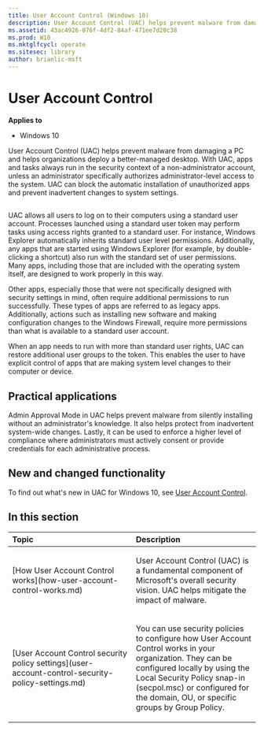 ```yaml
---
title: User Account Control (Windows 10)
description: User Account Control (UAC) helps prevent malware from damaging a PC and helps organizations deploy a better-managed desktop.
ms.assetid: 43ac4926-076f-4df2-84af-471ee7d20c38
ms.prod: W10
ms.mktglfcycl: operate
ms.sitesec: library
author: brianlic-msft
---
```


# User Account Control


**Applies to**

-   Windows 10

User Account Control (UAC) helps prevent malware from damaging a PC and helps organizations deploy a better-managed desktop. With UAC, apps and tasks always run in the security context of a non-administrator account, unless an administrator specifically authorizes administrator-level access to the system. UAC can block the automatic installation of unauthorized apps and prevent inadvertent changes to system settings.

## <a href="" id="bkmk-over"></a>


UAC allows all users to log on to their computers using a standard user account. Processes launched using a standard user token may perform tasks using access rights granted to a standard user. For instance, Windows Explorer automatically inherits standard user level permissions. Additionally, any apps that are started using Windows Explorer (for example, by double-clicking a shortcut) also run with the standard set of user permissions. Many apps, including those that are included with the operating system itself, are designed to work properly in this way.

Other apps, especially those that were not specifically designed with security settings in mind, often require additional permissions to run successfully. These types of apps are referred to as legacy apps. Additionally, actions such as installing new software and making configuration changes to the Windows Firewall, require more permissions than what is available to a standard user account.

When an app needs to run with more than standard user rights, UAC can restore additional user groups to the token. This enables the user to have explicit control of apps that are making system level changes to their computer or device.

## <a href="" id="bkmk-app"></a>Practical applications


Admin Approval Mode in UAC helps prevent malware from silently installing without an administrator's knowledge. It also helps protect from inadvertent system-wide changes. Lastly, it can be used to enforce a higher level of compliance where administrators must actively consent or provide credentials for each administrative process.

## <a href="" id="bkmk-new"></a>New and changed functionality


To find out what's new in UAC for Windows 10, see [User Account Control](../whats-new/user-account-control.md).

## In this section


<table>
<colgroup>
<col width="50%" />
<col width="50%" />
</colgroup>
<thead>
<tr class="header">
<th align="left">Topic</th>
<th align="left">Description</th>
</tr>
</thead>
<tbody>
<tr class="odd">
<td align="left"><p>[How User Account Control works](how-user-account-control-works.md)</p></td>
<td align="left"><p>User Account Control (UAC) is a fundamental component of Microsoft's overall security vision. UAC helps mitigate the impact of malware.</p></td>
</tr>
<tr class="even">
<td align="left"><p>[User Account Control security policy settings](user-account-control-security-policy-settings.md)</p></td>
<td align="left"><p>You can use security policies to configure how User Account Control works in your organization. They can be configured locally by using the Local Security Policy snap-in (secpol.msc) or configured for the domain, OU, or specific groups by Group Policy.</p></td>
</tr>
</tbody>
</table>

 

 

 





